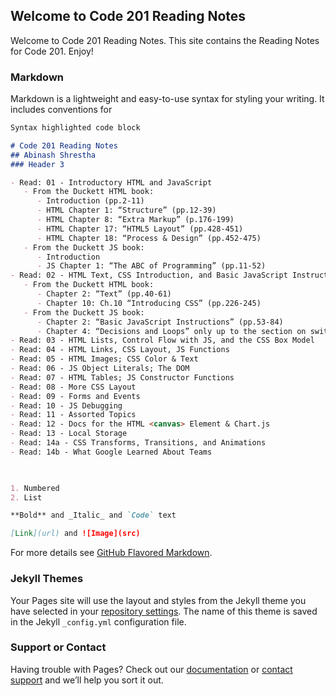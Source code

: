 ## Welcome to Code 201 Reading Notes
Welcome to Code 201 Reading Notes. This site contains the Reading Notes for Code 201. Enjoy!

### Markdown

Markdown is a lightweight and easy-to-use syntax for styling your writing. It includes conventions for

```markdown
Syntax highlighted code block

# Code 201 Reading Notes
## Abinash Shrestha
### Header 3

- Read: 01 - Introductory HTML and JavaScript
   - From the Duckett HTML book:
      - Introduction (pp.2-11)
      - HTML Chapter 1: “Structure” (pp.12-39)
      - HTML Chapter 8: “Extra Markup” (p.176-199)
      - HTML Chapter 17: “HTML5 Layout” (pp.428-451)
      - HTML Chapter 18: “Process & Design” (pp.452-475)
   - From the Duckett JS book:
      - Introduction
      - JS Chapter 1: “The ABC of Programming” (pp.11-52)
- Read: 02 - HTML Text, CSS Introduction, and Basic JavaScript Instructions
   - From the Duckett HTML book:
      - Chapter 2: “Text” (pp.40-61)
      - Chapter 10: Ch.10 “Introducing CSS” (pp.226-245)
   - From the Duckett JS book:
      - Chapter 2: “Basic JavaScript Instructions” (pp.53-84)
      - Chapter 4: “Decisions and Loops” only up to the section on switch statements (pp.145-162)
- Read: 03 - HTML Lists, Control Flow with JS, and the CSS Box Model
- Read: 04 - HTML Links, CSS Layout, JS Functions
- Read: 05 - HTML Images; CSS Color & Text
- Read: 06 - JS Object Literals; The DOM
- Read: 07 - HTML Tables; JS Constructor Functions
- Read: 08 - More CSS Layout
- Read: 09 - Forms and Events
- Read: 10 - JS Debugging
- Read: 11 - Assorted Topics
- Read: 12 - Docs for the HTML <canvas> Element & Chart.js
- Read: 13 - Local Storage
- Read: 14a - CSS Transforms, Transitions, and Animations
- Read: 14b - What Google Learned About Teams
  


1. Numbered
2. List

**Bold** and _Italic_ and `Code` text

[Link](url) and ![Image](src)
```

For more details see [GitHub Flavored Markdown](https://guides.github.com/features/mastering-markdown/).

### Jekyll Themes

Your Pages site will use the layout and styles from the Jekyll theme you have selected in your [repository settings](https://github.com/abshrestha312/abshrestha312.github.io/settings/pages). The name of this theme is saved in the Jekyll `_config.yml` configuration file.

### Support or Contact

Having trouble with Pages? Check out our [documentation](https://docs.github.com/categories/github-pages-basics/) or [contact support](https://support.github.com/contact) and we’ll help you sort it out.
